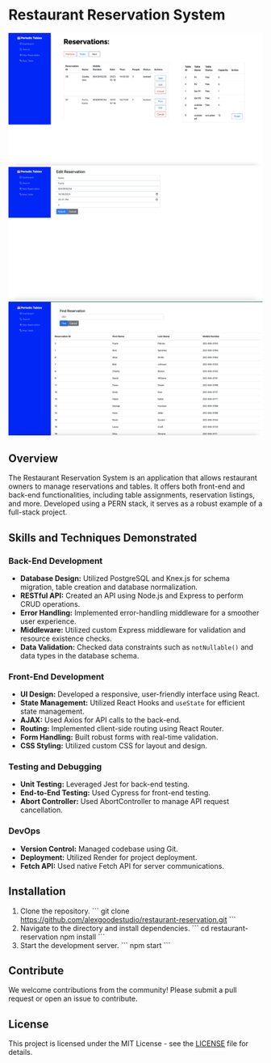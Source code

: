 # Restaurant Reservation System
![Home Page](./images/Screenshot%202023-10-16%20at%2012.39.49%20PM.png)
![Edit Page](./images/Screenshot%202023-10-16%20at%2012.49.12%20PM.png)
![Search Page](./images/Screenshot%202023-10-16%20at%2012.43.31%20PM.png)


## Overview

The Restaurant Reservation System is an application that allows restaurant owners to manage reservations and tables. It offers both front-end and back-end functionalities, including table assignments, reservation listings, and more. Developed using a PERN stack, it serves as a robust example of a full-stack project.

## Skills and Techniques Demonstrated

### Back-End Development
- **Database Design:** Utilized PostgreSQL and Knex.js for schema migration, table creation and database normalization.
- **RESTful API:** Created an API using Node.js and Express to perform CRUD operations.
- **Error Handling:** Implemented error-handling middleware for a smoother user experience.
- **Middleware:** Utilized custom Express middleware for validation and resource existence checks.
- **Data Validation:** Checked data constraints such as `notNullable()` and data types in the database schema.

### Front-End Development
- **UI Design:** Developed a responsive, user-friendly interface using React.
- **State Management:** Utilized React Hooks and `useState` for efficient state management.
- **AJAX:** Used Axios for API calls to the back-end.
- **Routing:** Implemented client-side routing using React Router.
- **Form Handling:** Built robust forms with real-time validation.
- **CSS Styling:** Utilized custom CSS for layout and design.

### Testing and Debugging
- **Unit Testing:** Leveraged Jest for back-end testing.
- **End-to-End Testing:** Used Cypress for front-end testing.
- **Abort Controller:** Used AbortController to manage API request cancellation.

### DevOps
- **Version Control:** Managed codebase using Git.
- **Deployment:** Utilized Render for project deployment.
- **Fetch API:** Used native Fetch API for server communications.

## Installation

1. Clone the repository.
\`\`\`
git clone https://github.com/alexgoodestudio/restaurant-reservation.git
\`\`\`
2. Navigate to the directory and install dependencies.
\`\`\`
cd restaurant-reservation
npm install
\`\`\`
3. Start the development server.
\`\`\`
npm start
\`\`\`

## Contribute

We welcome contributions from the community! Please submit a pull request or open an issue to contribute.

## License

This project is licensed under the MIT License - see the [LICENSE](LICENSE) file for details.
